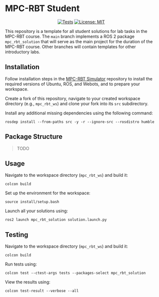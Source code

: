 # MPC-RBT Student

<div align="center">

[![Tests](https://github.com/Robotics-BUT/mpc-rbt-student/actions/workflows/test.yml/badge.svg?branch=main)](https://github.com/Robotics-BUT/mpc-rbt-student/actions/workflows/test.yml)
[![License: MIT](https://img.shields.io/badge/License-MIT-yellow.svg)](https://opensource.org/licenses/MIT)

</div>

This repository is a template for all student solutions for lab tasks in the MPC-RBT course. The `main` branch implements a ROS 2 package `mpc_rbt_solution` that will serve as the main project for the duration of the MPC-RBT course. Other branches will contain templates for other introductory labs.

## Installation

Follow installation steps in the [MPC-RBT Simulator](https://github.com/Robotics-BUT/mpc-rbt-simulator) repository to install the required versions of Ubuntu, ROS, and Webots, and to prepare your workspace.

Create a fork of this repository, navigate to your created workspace directory (e.g., `mpc_rbt_ws`) and clone your fork into its `src` subdirectory.

Install any additional missing dependencies using the following command:

```
rosdep install --from-paths src -y -r --ignore-src --rosdistro humble
```

## Package Structure

>TODO

## Usage

Navigate to the workspace directory (`mpc_rbt_ws`) and build it:

```
colcon build
```

Set up the environment for the workspace:

```
source install/setup.bash
```

Launch all your solutions using:

```
ros2 launch mpc_rbt_solution solution.launch.py
```

## Testing

Navigate to the workspace directory (`mpc_rbt_ws`) and build it:

```
colcon build
```

Run tests using:

```
colcon test --ctest-args tests --packages-select mpc_rbt_solution
```

View the results using:
```
colcon test-result --verbose --all
```
